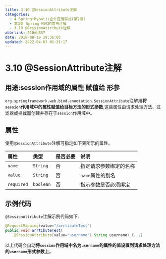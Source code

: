 ```yaml
---
title: 3.10 @SessionAttribute注解
categories: 
  - 4 Spring+Mybatis企业应用实战(第2版)
  - 第3章 Spring MVC的常用注解
  - 3.10 @SessionAttribute注解
abbrlink: 918eb837
date: 2019-08-19 19:36:03
updated: 2022-04-03 01:21:17
---
```

# 3.10 @SessionAttribute注解
## 用途:session作用域的属性 赋值给 形参
`org.springframework.web.bind.annotation.SessionAttribute`注解用**将`session`作用域中的属性赋值给目标方法的形式参数**,这些属性由请求处理方法、过滤器或拦截器创建并存在于`session`作用域中。
## 属性
使用`@SessionAttribute`注解可指定如下表所示的属性。

|属性|类型|是否必要|说明|
|:---|:---|:---|:---|
|`name`|`String`|否|指定请求参数绑定的名称|
|`value`|`String`|否|`name`属性的别名|
|`required`|`boolean`|否|指示参数是否必须绑定|

## 示例代码
`@SessionAttribute`注解示例代码如下:
```java
@RequestMapping(value="/arrtibuteTest")
public void arrtibuteTest(
    @SessionAttribute(value="username") String username) {...}
```
以上代码会自动**将`session`作用域中名为`username`的属性的值设置到请求处理方法的`username`形式参数上**。
